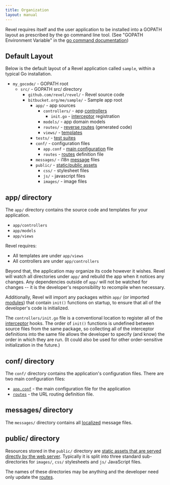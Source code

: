 ```yaml
---
title: Organization
layout: manual
---
```



Revel requires itself and the user application to be installed into a GOPATH layout as prescribed by the go command line tool.  (See "GOPATH Environment Variable" in the [go command documentation](http://golang.org/cmd/go/))

<a name="DefaultLayout"></a>

## Default Layout

Below is the default layout of a Revel application called `sample`, within a
typical Go installation.

- `my_gocode/`                  - GOPATH root
  - `src/`                      - GOPATH src/ directory
    - `github.com/revel/revel/`               - Revel source code
    - `bitbucket.org/me/sample/` - Sample app root
        - `app/`               - app sources
            - `controllers/`     - app [controllers](controllers.html)
                - `init.go`      - [interceptor](interceptors.html) registration
            - `models/`          - app domain models
            - `routes/`          - [reverse routes](routing.html#ReverseRouting) (generated code)
            - `views/`           - [templates](templates.html)
        - `tests/`           -  [test suites](testing.html)
        - `conf/`            - configuration files
            - `app.conf`       - [main configuration](appconf.html) file
            - `routes`         -  [routes](routes.html) definition file
        - `messages/`        - i18n [message](i18n-messages.html) files
        - `public/`          - [static/public assets](routing.html#StaticFiles)
            - `css/`           - stylesheet files
            - `js/`            - javascript files
            - `images/`        - image files


## app/ directory

The `app/` directory contains the source code and templates for your application.

- `app/controllers`
- `app/models`
- `app/views`

Revel requires:

- All templates are under `app/views`
- All controllers are under `app/controllers`

Beyond that, the application may organize its code however it wishes.  Revel
will watch all directories under `app/` and rebuild the app when it
notices any changes.  Any dependencies outside of `app/` will not be watched for
changes -- it is the developer's responsibility to recompile when necessary.

Additionally, Revel will import any packages within `app/` (or imported
[modules](modules.html)) that contain `init()` functions on startup, to ensure
that all of the developer's code is initialized.

The `controllers/init.go` file is a conventional location to register all of the
[interceptor](interceptors.html) hooks.  The order of `init()` functions is
undefined between source files from the same package, so collecting all of the
interceptor definitions into the same file allows the developer to specify (and
know) the order in which they are run.  (It could also be used for other
order-sensitive initialization in the future.)

## conf/ directory

The `conf/` directory contains the application's configuration files. There are
two main configuration files:

- [`app.conf`](appconf.html) - the main configuration file for the application
- [`routes`](routing.html) - the URL routing definition file.

## messages/ directory

The `messages/` directory contains all [localized](i18n-messages.html) message files.

## public/ directory

Resources stored in the `public/` directory are [static assets that are served
directly by the web server](routing.html#StaticFiles).  Typically it is split into three standard
sub-directories for `images/`, `css/` stylesheets and `js/` JavaScript files.

The names of these directories may be anything and  the developer need only update the [routes](routing.html).

